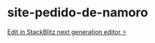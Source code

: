# site-pedido-de-namoro

[Edit in StackBlitz next generation editor ⚡️](https://stackblitz.com/~/github.com/gustavo-sotero/site-pedido-de-namoro)